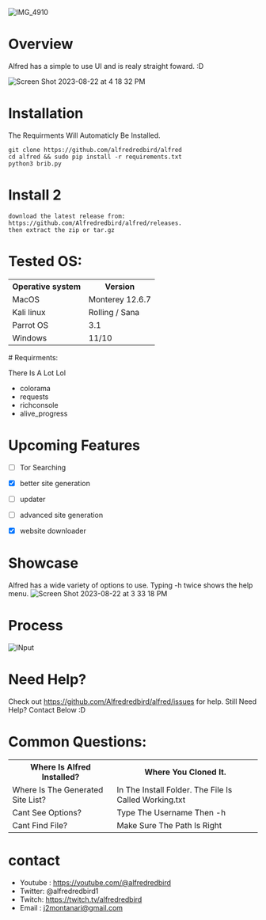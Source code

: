 ![IMG_4910](https://github.com/Alfredredbird/alfred/assets/105014217/04eb051d-15c3-4a32-b10b-dcdb12fee881)
 



# Overview
Alfred has a simple to use UI and is realy straight foward. :D

![Screen Shot 2023-08-22 at 4 18 32 PM](https://github.com/Alfredredbird/alfred/assets/105014217/7ae6a993-af2e-4845-b386-43c8433f583d)

# Installation
The Requirments Will Automaticly Be Installed.


    git clone https://github.com/alfredredbird/alfred
    cd alfred && sudo pip install -r requirements.txt
    python3 brib.py
# Install 2
    download the latest release from: https://github.com/Alfredredbird/alfred/releases.
    then extract the zip or tar.gz
    
# Tested OS:

<table>
    <tr>
        <th>Operative system</th>
        <th> Version </th>
    </tr>
    <tr>
        <td>MacOS</td>
        <td> Monterey 12.6.7 </td>
    </tr>
    <tr>
        <td>Kali linux</td>
        <td> Rolling / Sana</td>
    </tr>
    <tr>
        <td>Parrot OS</td>
        <td>3.1 </td>
    </tr>
    <tr>
        <td>Windows</td>
        <td>11/10</td>
    </tr>
</table>
# Requirments:

There Is A Lot Lol

- colorama 
- requests 
- richconsole
- alive_progress
  


# Upcoming Features

- [ ] Tor Searching
- [x] better site generation
- [ ] updater
- [ ] advanced site generation
- [x] website downloader 





# Showcase
Alfred has a wide variety of options to use.
Typing -h twice shows the help menu.
![Screen Shot 2023-08-22 at 3 33 18 PM](https://github.com/Alfredredbird/alfred/assets/105014217/386e84cf-3291-44d2-8d55-b76a5a149ab6)
    
# Process
![INput](https://github.com/Alfredredbird/alfred/assets/105014217/2a94bdc0-b7a2-4499-8c4c-ba743bbdbe60)

# Need Help?
Check out https://github.com/Alfredredbird/alfred/issues for help.
Still Need Help? Contact Below :D
# Common Questions:

<table>
    <tr>
        <th>Where Is Alfred Installed?</th>
        <th>Where You Cloned It.</th>
    </tr>
    <tr>
        <td>Where Is The Generated Site List?</td>
        <td>In The Install Folder. The File Is Called Working.txt</td>
    </tr>
    <tr>
        <td>Cant See Options?</td>
        <td> Type The Username Then -h</td>
    </tr>
    <tr>
        <td>Cant Find File?</td>
        <td> Make Sure The Path Is Right</td>
    </tr>
   
</table>


# contact

- Youtube : https://youtube.com/@alfredredbird
- Twitter: @alfredredbird1
- Twitch: https://twitch.tv/alfredredbird
- Email : j2montanari@gmail.com
